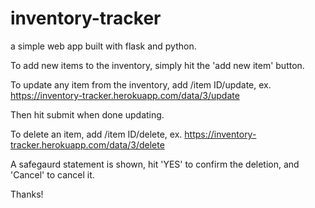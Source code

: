 # inventory-tracker

a simple web app built with flask and python.

To add new items to the inventory, simply hit the 'add new item' button.

To update any item from the inventory, add /item ID/update, ex. https://inventory-tracker.herokuapp.com/data/3/update
  
Then hit submit when done updating.
  
To delete an item, add /item ID/delete, ex. https://inventory-tracker.herokuapp.com/data/3/delete
  
A safegaurd statement is shown, hit 'YES' to confirm the deletion, and 'Cancel' to cancel it.
  
Thanks!
